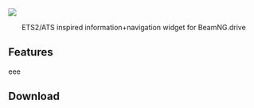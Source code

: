 <img align="center" src="https://i.imgur.com/FP0jNY9.png">

<p align="center">
ETS2/ATS inspired information+navigation widget for BeamNG.drive
</p>

## Features
eee

## Download